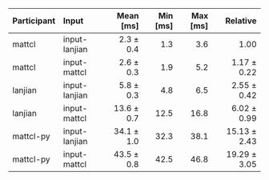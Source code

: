 | Participant | Input | Mean [ms] | Min [ms] | Max [ms] | Relative |
|:---|:---|---:|---:|---:|---:|
| mattcl | input-lanjian | 2.3 ± 0.4 | 1.3 | 3.6 | 1.00 |
| mattcl | input-mattcl | 2.6 ± 0.3 | 1.9 | 5.2 | 1.17 ± 0.22 |
| lanjian | input-lanjian | 5.8 ± 0.3 | 4.8 | 6.5 | 2.55 ± 0.42 |
| lanjian | input-mattcl | 13.6 ± 0.7 | 12.5 | 16.8 | 6.02 ± 0.99 |
| mattcl-py | input-lanjian | 34.1 ± 1.0 | 32.3 | 38.1 | 15.13 ± 2.43 |
| mattcl-py | input-mattcl | 43.5 ± 0.8 | 42.5 | 46.8 | 19.29 ± 3.05 |
